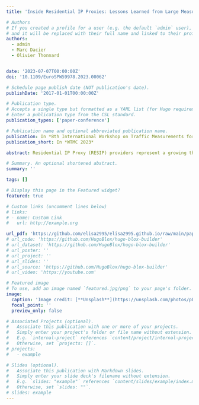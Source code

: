 ```yaml
---
title: 'Inside Residential IP Proxies: Lessons Learned from Large Measurement Campaigns'

# Authors
# If you created a profile for a user (e.g. the default `admin` user), write the username (folder name) here
# and it will be replaced with their full name and linked to their profile.
authors:
  - admin
  - Marc Dacier
  - Olivier Thonnard


date: '2023-07-07T00:00:00Z'
doi: '10.1109/EuroSPW59978.2023.00062'

# Schedule page publish date (NOT publication's date).
publishDate: '2017-01-01T00:00:00Z'

# Publication type.
# Accepts a single type but formatted as a YAML list (for Hugo requirements).
# Enter a publication type from the CSL standard.
publication_types: ['paper-conference']

# Publication name and optional abbreviated publication name.
publication: In *8th International Workshop on Traffic Measurements for Cybersecurity, 2023 IEEE European Symposium on Security and Privacy Workshops (EuroS&PW)*
publication_short: In *WTMC 2023*

abstract: Residential IP Proxy (RESIP) providers represent a growing threat when used for web scraping and other malicious activities. RESIPs enable their customers to hide behind a vast network of residential IP addresses to perpetrate their actions. This helps the customers to evade detection. Thanks to two new large datasets of RESIP connections, we reveal new insights into RESIP inner functioning and modus operandi. We present the similarities and differences of the ecosystems associated with four RESIP providers (geographic distribution, types, management and amount of machines used). Moreover, we display how two of the providers have striking similarities and we propose a specific detection method to identify them. Furthermore, we show how to build a list of suspicious /24 blocks of IP addresses and use it to mitigate the actions of malicious parties behind RESIPs.

# Summary. An optional shortened abstract.
summary: ''

tags: []

# Display this page in the Featured widget?
featured: true

# Custom links (uncomment lines below)
# links:
# - name: Custom Link
#   url: http://example.org

url_pdf: 'https://github.com/elisa2995/elisa2995.github.io/raw/main/papers/Chiapponi_Inside_2023.pdf'
# url_code: 'https://github.com/HugoBlox/hugo-blox-builder'
# url_dataset: 'https://github.com/HugoBlox/hugo-blox-builder'
# url_poster: ''
# url_project: ''
# url_slides: ''
# url_source: 'https://github.com/HugoBlox/hugo-blox-builder'
# url_video: 'https://youtube.com'

# Featured image
# To use, add an image named `featured.jpg/png` to your page's folder.
image:
  caption: 'Image credit: [**Unsplash**](https://unsplash.com/photos/pLCdAaMFLTE)'
  focal_point: ''
  preview_only: false

# Associated Projects (optional).
#   Associate this publication with one or more of your projects.
#   Simply enter your project's folder or file name without extension.
#   E.g. `internal-project` references `content/project/internal-project/index.md`.
#   Otherwise, set `projects: []`.
# projects:
#   - example

# Slides (optional).
#   Associate this publication with Markdown slides.
#   Simply enter your slide deck's filename without extension.
#   E.g. `slides: "example"` references `content/slides/example/index.md`.
#   Otherwise, set `slides: ""`.
# slides: example
---
```

